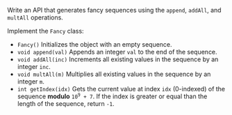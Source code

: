Write an API that generates fancy sequences using the `append`, `addAll`, and `multAll` operations.

Implement the `Fancy` class:

- `Fancy()` Initializes the object with an empty sequence.
- `void append(val)` Appends an integer `val` to the end of the sequence.
- `void addAll(inc)` Increments all existing values in the sequence by an integer `inc`.
- `void multAll(m)` Multiplies all existing values in the sequence by an integer `m`.
- `int getIndex(idx)` Gets the current value at index `idx` (0-indexed) of the sequence **modulo** <code>10<sup>9</sup> + 7</code>. If the index is greater or equal than the length of the sequence, return `-1`.